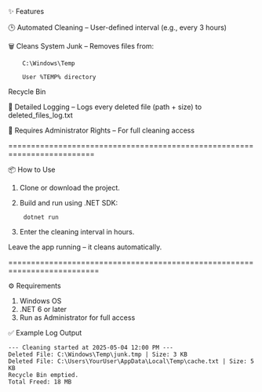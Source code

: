 ✨ Features

🕒 Automated Cleaning – User-defined interval (e.g., every 3 hours)

🗑️ Cleans System Junk – Removes files from:

		C:\Windows\Temp

		User %TEMP% directory

Recycle Bin

📄 Detailed Logging – Logs every deleted file (path + size) to deleted_files_log.txt

🔐 Requires Administrator Rights – For full cleaning access

=========================================================================

📦 How to Use
1. Clone or download the project.
2. Build and run using .NET SDK:

		dotnet run

4. Enter the cleaning interval in hours.

Leave the app running – it cleans automatically.



==========================================================================

⚙️ Requirements

1. Windows OS
2. .NET 6 or later
3. Run as Administrator for full access

✅ Example Log Output

	--- Cleaning started at 2025-05-04 12:00 PM ---
	Deleted File: C:\Windows\Temp\junk.tmp | Size: 3 KB
	Deleted File: C:\Users\YourUser\AppData\Local\Temp\cache.txt | Size: 5 KB
	Recycle Bin emptied.
	Total Freed: 18 MB

